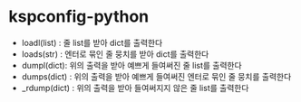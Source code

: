 # kspconfig-python

 * loadl(list) : 줄 list를 받아 dict를 출력한다
 * loads(str) : 엔터로 묶인 줄 뭉치를 받아 dict를 출력한다
 * dumpl(dict): 위의 출력을 받아 예쁘게 들여써진 줄 list를 출력한다
 * dumps(dict) : 위의 출력을 받아 예쁘게 들여써진 엔터로 묶인 줄 뭉치를 출력한다
 * \_rdump(dict) : 위의 출력을 받아 들여써지지 않은 줄 list를 출력한다
